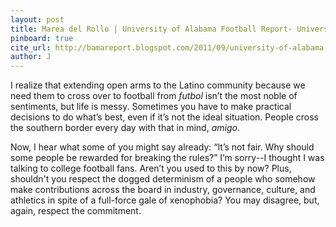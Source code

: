 ```yaml
---
layout: post
title: Marea del Rollo | University of Alabama Football Report- University of Alabama Football Report for 9/30/11
pinboard: true
cite_url: http://bamareport.blogspot.com/2011/09/university-of-alabama-football-report_30.html
author: J
---
```

I realize that extending open arms to the Latino community because we need them to cross over to football from *futbol* isn’t the most noble of sentiments, but life is messy. Sometimes you have to make practical decisions to do what’s best, even if it’s not the ideal situation. People cross the southern border every day with that in mind, *amigo*.
  
Now, I hear what some of you might say already: “It’s not fair. Why should some people be rewarded for breaking the rules?” I’m sorry--I thought I was talking to college football fans. Aren’t you used to this by now? Plus, shouldn't you respect the dogged determinism of a people who somehow make contributions across the board in industry, governance, culture, and athletics in spite of a full-force gale of xenophobia? You may disagree, but, again, respect the commitment.  

